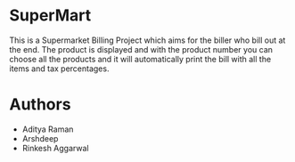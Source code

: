 # SuperMart
This is a Supermarket Billing Project which aims for the biller who bill out at the end. The product is displayed and with the product number you can choose all the products and it will automatically print the bill with all the items and tax percentages.

# Authors
- Aditya Raman
- Arshdeep
- Rinkesh Aggarwal
